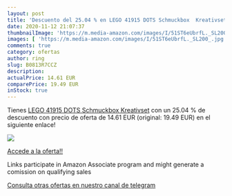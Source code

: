 ```yaml
---
layout: post
title: 'Descuento del 25.04 % en LEGO 41915 DOTS Schmuckbox  Kreativset'
date: 2020-11-12 21:07:37
thumbnailImage: 'https://m.media-amazon.com/images/I/51ST6eUbrfL._SL200_.jpg'
images: [ 'https://m.media-amazon.com/images/I/51ST6eUbrfL._SL200_.jpg' ]
comments: true
category: ofertas
author: ring
slug: B0813R7CCZ
description:
actualPrice: 14.61 EUR
comparePrice: 19.49 EUR
inStock: true
---
```


Tienes [LEGO 41915 DOTS Schmuckbox  Kreativset](https://www.amazon.de/dp/B0813R7CCZ/?tag=redken02-21) con un 25.04 % de descuento con precio de oferta de 14.61 EUR (original: 19.49 EUR) en el siguiente enlace!

[![](https://m.media-amazon.com/images/I/51ST6eUbrfL._SL200_.jpg)](https://www.amazon.de/dp/B0813R7CCZ/?tag=redken02-21)

[Accede a la oferta!!](https://www.amazon.de/dp/B0813R7CCZ/?tag=redken02-21)

Links participate in Amazon Associate program and might generate a comission on qualifying sales

[Consulta otras ofertas en nuestro canal de telegram](https://t.me/s/ofertas25)

